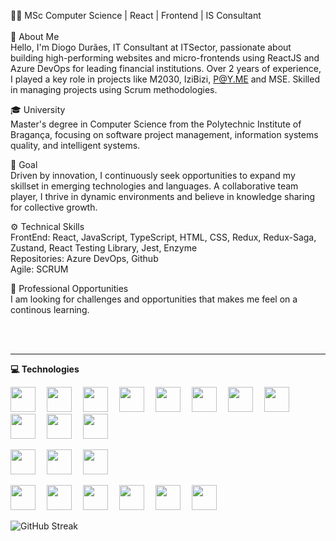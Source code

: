 👨‍💻 MSc Computer Science | React | Frontend | IS Consultant<br>
<br>
🚀 About Me<br>
Hello, I'm Diogo Durães, IT Consultant at ITSector, passionate about building high-performing websites and micro-frontends using ReactJS and Azure DevOps for leading financial institutions. Over 2 years of experience, I played a key role in projects like M2030, IziBizi, P@Y.ME and MSE. Skilled in managing projects using Scrum methodologies.<br>

🎓 University<br>
Master's degree in Computer Science from the Polytechnic Institute of Bragança, focusing on software project management, information systems quality, and intelligent systems.<br>


🎯 Goal<br>
Driven by innovation, I continuously seek opportunities to expand my skillset in emerging technologies and languages. A collaborative team player, I thrive in dynamic environments and believe in knowledge sharing for collective growth.<br>


⚙️ Technical Skills<br>
FrontEnd: React, JavaScript, TypeScript, HTML, CSS, Redux, Redux-Saga, Zustand, React Testing Library, Jest, Enzyme<br>
Repositories: Azure DevOps, Github<br>
Agile: SCRUM<br>


💼 Professional Opportunities<br>
I am looking for challenges and opportunities that makes me feel on a continous learning.<br>

<br>
<a href="https://www.linkedin.com/in/diogo-duraes/"><img src="https://img.shields.io/badge/LinkedIn-0077B5?style=for-the-badge&logo=linkedin&logoColor=white"  alt=""/></a>
<a href="mailto:diogo.machado.duraes@gmail.com"><img src="https://img.shields.io/badge/gmail-%23D14836.svg?&style=for-the-badge&logo=gmail&logoColor=white"  alt=""/></a>

<hr/>

<summary><b>💻 Technologies</b></summary>

<p>
  <img src="https://cdn.jsdelivr.net/gh/devicons/devicon@latest/icons/react/react-original-wordmark.svg" style="margin-right: 14px; width: 40px;" alt=""/>
  <img src="https://cdn.jsdelivr.net/gh/devicons/devicon@latest/icons/javascript/javascript-original.svg" style="margin-right: 14px; width: 40px;" alt=""/>
  <img src="https://cdn.jsdelivr.net/gh/devicons/devicon@latest/icons/typescript/typescript-original.svg" style="margin-right: 14px; width: 40px;" alt=""/>
  <img src="https://cdn.jsdelivr.net/gh/devicons/devicon@latest/icons/html5/html5-plain-wordmark.svg" style="margin-right: 14px; width: 40px;" alt=""/>
  <img src="https://cdn.jsdelivr.net/gh/devicons/devicon@latest/icons/css3/css3-plain-wordmark.svg" style="margin-right: 14px; width: 40px;" alt=""/>
  <img src="https://cdn.jsdelivr.net/gh/devicons/devicon@latest/icons/redux/redux-original.svg" style="margin-right: 14px; width: 40px;" alt=""/>
  <img src="https://redux-saga.js.org//img/Redux-Saga-Logo-Portrait.png" style="margin-right: 14px; width: 40px;" alt=""/>
  <img src="https://repository-images.githubusercontent.com/180328715/fca49300-e7f1-11ea-9f51-cfd949b31560" style="margin-right: 14px; width: 40px;" alt=""/>
  <img src="https://testing-library.com/img/octopus-128x128.png" style="margin-right: 14px; width: 40px;" alt=""/>
  <img src="https://cdn.jsdelivr.net/gh/devicons/devicon@latest/icons/jest/jest-plain.svg" style="margin-right: 14px; width: 40px;" alt=""/>
  <img src="https://kaizhudda.com/static/media/enzyme.b1464b1c.png" style="margin-right: 14px; width: 40px;" alt=""/>
</p>
<p>
  <img src="https://cdn.jsdelivr.net/gh/devicons/devicon@latest/icons/python/python-original-wordmark.svg" style="margin-right: 14px; width: 40px;" alt=""/>
  <img src="https://upload.wikimedia.org/wikipedia/commons/thumb/1/18/ISO_C%2B%2B_Logo.svg/800px-ISO_C%2B%2B_Logo.svg.png" style="margin-right: 14px; width: 40px;" alt=""/>
  <img src="https://upload.wikimedia.org/wikipedia/commons/d/d2/C_Sharp_Logo_2023.svg" style="margin-right: 14px; width: 40px;" alt=""/>
</p>
<p>
  <img src="https://cdn.jsdelivr.net/gh/devicons/devicon@latest/icons/postman/postman-original.svg" style="margin-right: 14px; width: 40px;" alt=""/>
  <img src="https://cdn.jsdelivr.net/gh/devicons/devicon@latest/icons/vscode/vscode-original-wordmark.svg" style="margin-right: 14px; width: 40px;" alt=""/>
  <img src="https://cdn.jsdelivr.net/gh/devicons/devicon@latest/icons/git/git-plain-wordmark.svg" style="margin-right: 14px; width: 40px;" alt=""/>
  <img src="https://cdn.jsdelivr.net/gh/devicons/devicon@latest/icons/azuredevops/azuredevops-original.svg" style="margin-right: 14px; width: 40px;" alt=""/>
  <img src="https://cdn.jsdelivr.net/gh/devicons/devicon@latest/icons/notion/notion-original.svg" style="margin-right: 14px; width: 40px;" alt=""/>
  <img src="https://cdn.jsdelivr.net/gh/devicons/devicon@latest/icons/trello/trello-original.svg" style="margin-right: 14px; width: 40px;" alt=""/>
</p>


<div>
  <img src="https://streak-stats.demolab.com?user=DiogoAndreMachadoDuraes&theme=dark" alt="GitHub Streak" />
</div>

<div>
  <img vertical-align="baseline" src="https://github-readme-stats-nu-eight-50.vercel.app/api/top-langs/?username=DiogoAndreMachadoDuraes&hide_progress=true&langs_count=6&theme=dark"  alt=""/>
  <img vertical-align="baseline" src="https://github-readme-stats-nu-eight-50.vercel.app/api?username=DiogoAndreMachadoDuraes&show_icons=true&theme=dark&hide_title=true&rank_icon=github&hide_rank=true&hide=contribs"  alt=""/>

</div>
